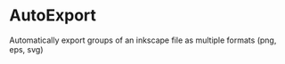AutoExport
==========

Automatically export groups of an inkscape file as multiple formats (png, eps, svg)